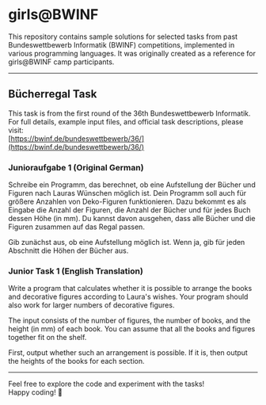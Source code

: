 # girls@BWINF

This repository contains sample solutions for selected tasks from past Bundeswettbewerb Informatik (BWINF) competitions, implemented in various programming languages. It was originally created as a reference for girls@BWINF camp participants.

---

## Bücherregal Task

This task is from the first round of the 36th Bundeswettbewerb Informatik.  
For full details, example input files, and official task descriptions, please visit:  
[https://bwinf.de/bundeswettbewerb/36/](https://bwinf.de/bundeswettbewerb/36/)

### Junioraufgabe 1 (Original German)

Schreibe ein Programm, das berechnet, ob eine Aufstellung der Bücher und Figuren nach Lauras Wünschen möglich ist. Dein Programm soll auch für größere Anzahlen von Deko-Figuren funktionieren. Dazu bekommt es als Eingabe die Anzahl der Figuren, die Anzahl der Bücher und für jedes Buch dessen Höhe (in mm). Du kannst davon ausgehen, dass alle Bücher und die Figuren zusammen auf das Regal passen.

Gib zunächst aus, ob eine Aufstellung möglich ist. Wenn ja, gib für jeden Abschnitt die Höhen der Bücher aus.

### Junior Task 1 (English Translation)

Write a program that calculates whether it is possible to arrange the books and decorative figures according to Laura's wishes. Your program should also work for larger numbers of decorative figures.

The input consists of the number of figures, the number of books, and the height (in mm) of each book. You can assume that all the books and figures together fit on the shelf.

First, output whether such an arrangement is possible. If it is, then output the heights of the books for each section.

---

Feel free to explore the code and experiment with the tasks!  
Happy coding! 🚀
